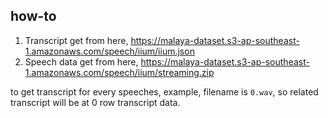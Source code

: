 ## how-to

1. Transcript get from here, https://malaya-dataset.s3-ap-southeast-1.amazonaws.com/speech/iium/iium.json
2. Speech data get from here, https://malaya-dataset.s3-ap-southeast-1.amazonaws.com/speech/iium/streaming.zip

to get transcript for every speeches, example, filename is `0.wav`, so related transcript will be at 0 row transcript data.